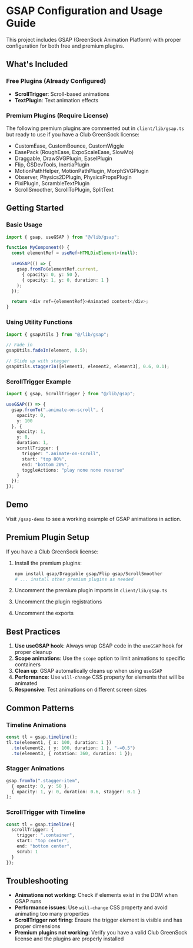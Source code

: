 # GSAP Configuration and Usage Guide

This project includes GSAP (GreenSock Animation Platform) with proper configuration for both free and premium plugins.

## What's Included

### Free Plugins (Already Configured)
- **ScrollTrigger**: Scroll-based animations
- **TextPlugin**: Text animation effects

### Premium Plugins (Require License)
The following premium plugins are commented out in `client/lib/gsap.ts` but ready to use if you have a Club GreenSock license:

- CustomEase, CustomBounce, CustomWiggle
- EasePack (RoughEase, ExpoScaleEase, SlowMo)
- Draggable, DrawSVGPlugin, EaselPlugin
- Flip, GSDevTools, InertiaPlugin
- MotionPathHelper, MotionPathPlugin, MorphSVGPlugin
- Observer, Physics2DPlugin, PhysicsPropsPlugin
- PixiPlugin, ScrambleTextPlugin
- ScrollSmoother, ScrollToPlugin, SplitText

## Getting Started

### Basic Usage

```typescript
import { gsap, useGSAP } from "@/lib/gsap";

function MyComponent() {
  const elementRef = useRef<HTMLDivElement>(null);

  useGSAP(() => {
    gsap.fromTo(elementRef.current, 
      { opacity: 0, y: 50 },
      { opacity: 1, y: 0, duration: 1 }
    );
  });

  return <div ref={elementRef}>Animated content</div>;
}
```

### Using Utility Functions

```typescript
import { gsapUtils } from "@/lib/gsap";

// Fade in
gsapUtils.fadeIn(element, 0.5);

// Slide up with stagger
gsapUtils.staggerIn([element1, element2, element3], 0.6, 0.1);
```

### ScrollTrigger Example

```typescript
import { gsap, ScrollTrigger } from "@/lib/gsap";

useGSAP(() => {
  gsap.fromTo(".animate-on-scroll", {
    opacity: 0,
    y: 100
  }, {
    opacity: 1,
    y: 0,
    duration: 1,
    scrollTrigger: {
      trigger: ".animate-on-scroll",
      start: "top 80%",
      end: "bottom 20%",
      toggleActions: "play none none reverse"
    }
  });
});
```

## Demo

Visit `/gsap-demo` to see a working example of GSAP animations in action.

## Premium Plugin Setup

If you have a Club GreenSock license:

1. Install the premium plugins:
   ```bash
   npm install gsap/Draggable gsap/Flip gsap/ScrollSmoother
   # ... install other premium plugins as needed
   ```

2. Uncomment the premium plugin imports in `client/lib/gsap.ts`

3. Uncomment the plugin registrations

4. Uncomment the exports

## Best Practices

1. **Use useGSAP hook**: Always wrap GSAP code in the `useGSAP` hook for proper cleanup
2. **Scope animations**: Use the `scope` option to limit animations to specific containers
3. **Clean up**: GSAP automatically cleans up when using `useGSAP`
4. **Performance**: Use `will-change` CSS property for elements that will be animated
5. **Responsive**: Test animations on different screen sizes

## Common Patterns

### Timeline Animations
```typescript
const tl = gsap.timeline();
tl.to(element1, { x: 100, duration: 1 })
  .to(element2, { y: 100, duration: 1 }, "-=0.5")
  .to(element3, { rotation: 360, duration: 1 });
```

### Stagger Animations
```typescript
gsap.fromTo(".stagger-item", 
  { opacity: 0, y: 50 },
  { opacity: 1, y: 0, duration: 0.6, stagger: 0.1 }
);
```

### ScrollTrigger with Timeline
```typescript
const tl = gsap.timeline({
  scrollTrigger: {
    trigger: ".container",
    start: "top center",
    end: "bottom center",
    scrub: 1
  }
});
```

## Troubleshooting

- **Animations not working**: Check if elements exist in the DOM when GSAP runs
- **Performance issues**: Use `will-change` CSS property and avoid animating too many properties
- **ScrollTrigger not firing**: Ensure the trigger element is visible and has proper dimensions
- **Premium plugins not working**: Verify you have a valid Club GreenSock license and the plugins are properly installed

